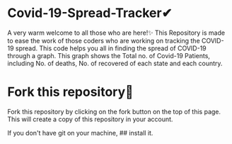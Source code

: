 # Covid-19-Spread-Tracker✔

A very warm welcome to all those who are here!✨ This Repository is made to ease the work of those coders who are working on tracking the COVID-19 spread.
This code helps you all in finding the spread of COVID-19 through a graph. This graph shows the Total no. of Covid-19 Patients, including No. of deaths, No. of recovered of each state and each country.

# Fork this repository💖

Fork this repository by clicking on the fork button on the top of this page. This will create a copy of this repository in your account.

 If you don't have git on your machine,  ## install it.

